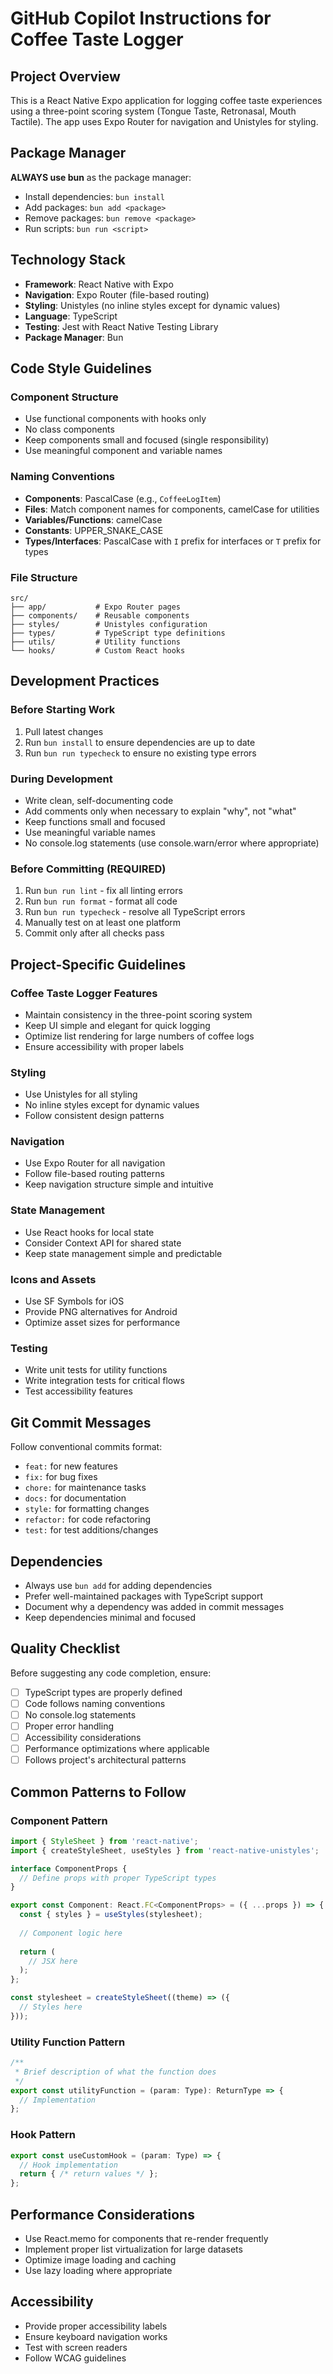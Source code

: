 # GitHub Copilot Instructions for Coffee Taste Logger

## Project Overview
This is a React Native Expo application for logging coffee taste experiences using a three-point scoring system (Tongue Taste, Retronasal, Mouth Tactile). The app uses Expo Router for navigation and Unistyles for styling.

## Package Manager
**ALWAYS use bun** as the package manager:
- Install dependencies: `bun install`
- Add packages: `bun add <package>`
- Remove packages: `bun remove <package>`
- Run scripts: `bun run <script>`

## Technology Stack
- **Framework**: React Native with Expo
- **Navigation**: Expo Router (file-based routing)
- **Styling**: Unistyles (no inline styles except for dynamic values)
- **Language**: TypeScript
- **Testing**: Jest with React Native Testing Library
- **Package Manager**: Bun

## Code Style Guidelines

### Component Structure
- Use functional components with hooks only
- No class components
- Keep components small and focused (single responsibility)
- Use meaningful component and variable names

### Naming Conventions
- **Components**: PascalCase (e.g., `CoffeeLogItem`)
- **Files**: Match component names for components, camelCase for utilities
- **Variables/Functions**: camelCase
- **Constants**: UPPER_SNAKE_CASE
- **Types/Interfaces**: PascalCase with `I` prefix for interfaces or `T` prefix for types

### File Structure
```
src/
├── app/           # Expo Router pages
├── components/    # Reusable components
├── styles/        # Unistyles configuration
├── types/         # TypeScript type definitions
├── utils/         # Utility functions
└── hooks/         # Custom React hooks
```

## Development Practices

### Before Starting Work
1. Pull latest changes
2. Run `bun install` to ensure dependencies are up to date
3. Run `bun run typecheck` to ensure no existing type errors

### During Development
- Write clean, self-documenting code
- Add comments only when necessary to explain "why", not "what"
- Keep functions small and focused
- Use meaningful variable names
- No console.log statements (use console.warn/error where appropriate)

### Before Committing (REQUIRED)
1. Run `bun run lint` - fix all linting errors
2. Run `bun run format` - format all code
3. Run `bun run typecheck` - resolve all TypeScript errors
4. Manually test on at least one platform
5. Commit only after all checks pass

## Project-Specific Guidelines

### Coffee Taste Logger Features
- Maintain consistency in the three-point scoring system
- Keep UI simple and elegant for quick logging
- Optimize list rendering for large numbers of coffee logs
- Ensure accessibility with proper labels

### Styling
- Use Unistyles for all styling
- No inline styles except for dynamic values
- Follow consistent design patterns

### Navigation
- Use Expo Router for all navigation
- Follow file-based routing patterns
- Keep navigation structure simple and intuitive

### State Management
- Use React hooks for local state
- Consider Context API for shared state
- Keep state management simple and predictable

### Icons and Assets
- Use SF Symbols for iOS
- Provide PNG alternatives for Android
- Optimize asset sizes for performance

### Testing
- Write unit tests for utility functions
- Write integration tests for critical flows
- Test accessibility features

## Git Commit Messages
Follow conventional commits format:
- `feat:` for new features
- `fix:` for bug fixes
- `chore:` for maintenance tasks
- `docs:` for documentation
- `style:` for formatting changes
- `refactor:` for code refactoring
- `test:` for test additions/changes

## Dependencies
- Always use `bun add` for adding dependencies
- Prefer well-maintained packages with TypeScript support
- Document why a dependency was added in commit messages
- Keep dependencies minimal and focused

## Quality Checklist
Before suggesting any code completion, ensure:
- [ ] TypeScript types are properly defined
- [ ] Code follows naming conventions
- [ ] No console.log statements
- [ ] Proper error handling
- [ ] Accessibility considerations
- [ ] Performance optimizations where applicable
- [ ] Follows project's architectural patterns

## Common Patterns to Follow

### Component Pattern
```typescript
import { StyleSheet } from 'react-native';
import { createStyleSheet, useStyles } from 'react-native-unistyles';

interface ComponentProps {
  // Define props with proper TypeScript types
}

export const Component: React.FC<ComponentProps> = ({ ...props }) => {
  const { styles } = useStyles(stylesheet);
  
  // Component logic here
  
  return (
    // JSX here
  );
};

const stylesheet = createStyleSheet((theme) => ({
  // Styles here
}));
```

### Utility Function Pattern
```typescript
/**
 * Brief description of what the function does
 */
export const utilityFunction = (param: Type): ReturnType => {
  // Implementation
};
```

### Hook Pattern
```typescript
export const useCustomHook = (param: Type) => {
  // Hook implementation
  return { /* return values */ };
};
```

## Performance Considerations
- Use React.memo for components that re-render frequently
- Implement proper list virtualization for large datasets
- Optimize image loading and caching
- Use lazy loading where appropriate

## Accessibility
- Provide proper accessibility labels
- Ensure keyboard navigation works
- Test with screen readers
- Follow WCAG guidelines
